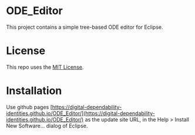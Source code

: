 # ODE_Editor

This project contains a simple tree-based ODE editor for Eclipse.

# License

This repo uses the [MIT License](https://github.com/Digital-Dependability-Identities/ODE_Editor/blob/main/LICENSE).

# Installation

Use github pages [https://digital-dependability-identities.github.io/ODE_Editor/](https://digital-dependability-identities.github.io/ODE_Editor/) as the update site URL, in the Help > Install New Software... dialog of Eclipse.
